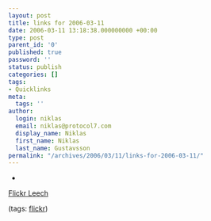 ```yaml
---
layout: post
title: links for 2006-03-11
date: 2006-03-11 13:18:38.000000000 +00:00
type: post
parent_id: '0'
published: true
password: ''
status: publish
categories: []
tags:
- Quicklinks
meta:
  tags: ''
author:
  login: niklas
  email: niklas@protocol7.com
  display_name: Niklas
  first_name: Niklas
  last_name: Gustavsson
permalink: "/archives/2006/03/11/links-for-2006-03-11/"
---
```

- 
[Flickr Leech](http://www.houserdesign.com/flickr/)

(tags: [flickr](http://del.icio.us/protocol7/flickr))
